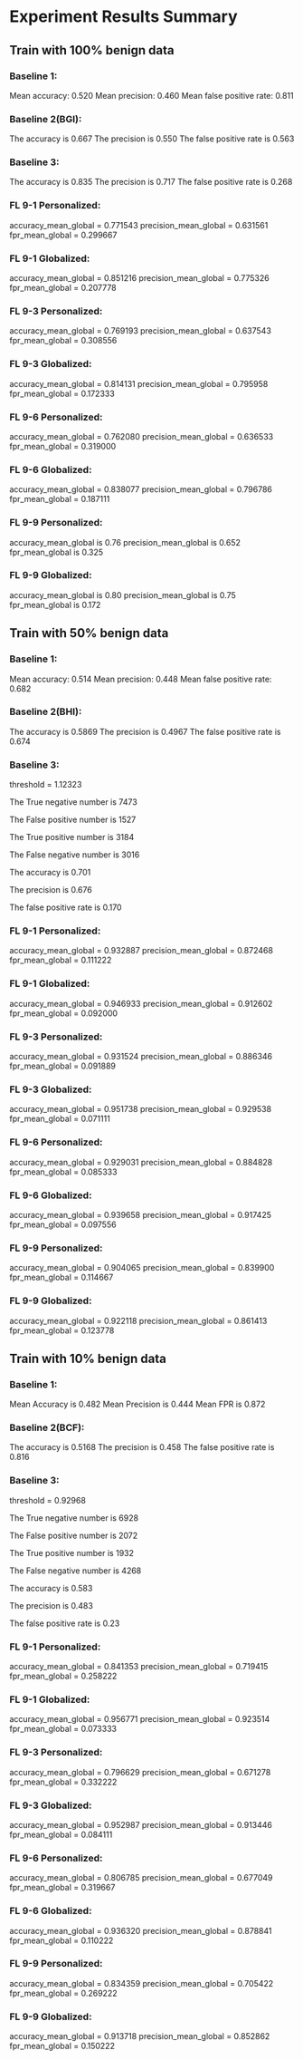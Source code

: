 # Experiment Results Summary

## Train with 100% benign data

### Baseline 1:

Mean accuracy: 0.520
Mean precision: 0.460
Mean false positive rate: 0.811

### Baseline 2(BGI):

The accuracy is 0.667 
The precision is 0.550 
The false positive rate is 0.563

### Baseline 3:

The accuracy is 0.835 
The precision is 0.717 
The false positive rate is 0.268

### FL 9-1 Personalized:

accuracy_mean_global = 0.771543
precision_mean_global = 0.631561
fpr_mean_global = 0.299667

### FL 9-1 Globalized:

accuracy_mean_global = 0.851216
precision_mean_global = 0.775326
fpr_mean_global = 0.207778

### FL 9-3 Personalized:

accuracy_mean_global = 0.769193
precision_mean_global = 0.637543
fpr_mean_global = 0.308556

### FL 9-3 Globalized:

accuracy_mean_global = 0.814131
precision_mean_global = 0.795958
fpr_mean_global = 0.172333


### FL 9-6 Personalized:

accuracy_mean_global = 0.762080
precision_mean_global = 0.636533
fpr_mean_global = 0.319000

### FL 9-6 Globalized:

accuracy_mean_global = 0.838077
precision_mean_global = 0.796786
fpr_mean_global = 0.187111

### FL 9-9 Personalized:

accuracy_mean_global is 0.76
precision_mean_global is 0.652
fpr_mean_global is 0.325 

### FL 9-9 Globalized:

accuracy_mean_global is 0.80 
precision_mean_global is 0.75 
fpr_mean_global is 0.172 

## Train with 50% benign data

### Baseline 1:

Mean accuracy: 0.514
Mean precision: 0.448
Mean false positive rate: 0.682

### Baseline 2(BHI):

The accuracy is  0.5869
The precision is  0.4967
The false positive rate is  0.674

### Baseline 3:

threshold = 1.12323

The True negative number is 7473

The False positive number is 1527 

The True positive number is 3184

The False negative number is 3016

The accuracy is  0.701

The precision is 0.676 

The false positive rate is 0.170

### FL 9-1 Personalized:

accuracy_mean_global = 0.932887
precision_mean_global = 0.872468
fpr_mean_global = 0.111222

### FL 9-1 Globalized:

accuracy_mean_global = 0.946933
precision_mean_global = 0.912602
fpr_mean_global = 0.092000

### FL 9-3 Personalized:

accuracy_mean_global = 0.931524
precision_mean_global = 0.886346
fpr_mean_global = 0.091889

### FL 9-3 Globalized:

accuracy_mean_global = 0.951738
precision_mean_global = 0.929538
fpr_mean_global = 0.071111

### FL 9-6 Personalized:

accuracy_mean_global = 0.929031
precision_mean_global = 0.884828
fpr_mean_global = 0.085333

### FL 9-6 Globalized:

accuracy_mean_global = 0.939658
precision_mean_global = 0.917425
fpr_mean_global = 0.097556

### FL 9-9 Personalized:

accuracy_mean_global = 0.904065
precision_mean_global = 0.839900
fpr_mean_global = 0.114667

### FL 9-9 Globalized:

accuracy_mean_global = 0.922118
precision_mean_global = 0.861413
fpr_mean_global = 0.123778

## Train with 10% benign data

### Baseline 1:
Mean Accuracy is 0.482
Mean Precision is 0.444
Mean FPR is 0.872

### Baseline 2(BCF):
The accuracy is  0.5168
The precision is  0.458
The false positive rate is  0.816

### Baseline 3:

threshold = 0.92968

The True negative number is 6928 

The False positive number is 2072 

The True positive number is 1932 

The False negative number is 4268

The accuracy is 0.583 

The precision is 0.483 

The false positive rate is 0.23

### FL 9-1 Personalized:

accuracy_mean_global = 0.841353
precision_mean_global = 0.719415
fpr_mean_global = 0.258222


### FL 9-1 Globalized:

accuracy_mean_global = 0.956771
precision_mean_global = 0.923514
fpr_mean_global = 0.073333


### FL 9-3 Personalized:

accuracy_mean_global = 0.796629
precision_mean_global = 0.671278
fpr_mean_global = 0.332222

### FL 9-3 Globalized:

accuracy_mean_global = 0.952987
precision_mean_global = 0.913446
fpr_mean_global = 0.084111

### FL 9-6 Personalized:

accuracy_mean_global = 0.806785
precision_mean_global = 0.677049
fpr_mean_global = 0.319667

### FL 9-6 Globalized:

accuracy_mean_global = 0.936320
precision_mean_global = 0.878841
fpr_mean_global = 0.110222


### FL 9-9 Personalized:

accuracy_mean_global = 0.834359
precision_mean_global = 0.705422
fpr_mean_global = 0.269222

### FL 9-9 Globalized:

accuracy_mean_global = 0.913718
precision_mean_global = 0.852862
fpr_mean_global = 0.150222

